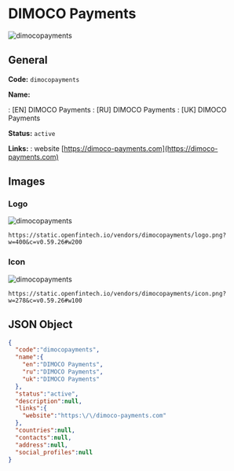 
# DIMOCO Payments 
![dimocopayments](https://static.openfintech.io/vendors/dimocopayments/logo.png?w=400&c=v0.59.26#w200)  

## General 
 
**Code:** `dimocopayments` 
 
**Name:** 
 
:	[EN] DIMOCO Payments 
:	[RU] DIMOCO Payments 
:	[UK] DIMOCO Payments 
 
**Status:** `active` 
 
**Links:** 
: website [https://dimoco-payments.com](https://dimoco-payments.com) 
 

## Images 

### Logo 
 
![dimocopayments](https://static.openfintech.io/vendors/dimocopayments/logo.png?w=400&c=v0.59.26#w200)  

```
https://static.openfintech.io/vendors/dimocopayments/logo.png?w=400&c=v0.59.26#w200
```  

### Icon 
 
![dimocopayments](https://static.openfintech.io/vendors/dimocopayments/icon.png?w=278&c=v0.59.26#w100)  

```
https://static.openfintech.io/vendors/dimocopayments/icon.png?w=278&c=v0.59.26#w100
```  

## JSON Object 

```json
{
  "code":"dimocopayments",
  "name":{
    "en":"DIMOCO Payments",
    "ru":"DIMOCO Payments",
    "uk":"DIMOCO Payments"
  },
  "status":"active",
  "description":null,
  "links":{
    "website":"https:\/\/dimoco-payments.com"
  },
  "countries":null,
  "contacts":null,
  "address":null,
  "social_profiles":null
}
```  

